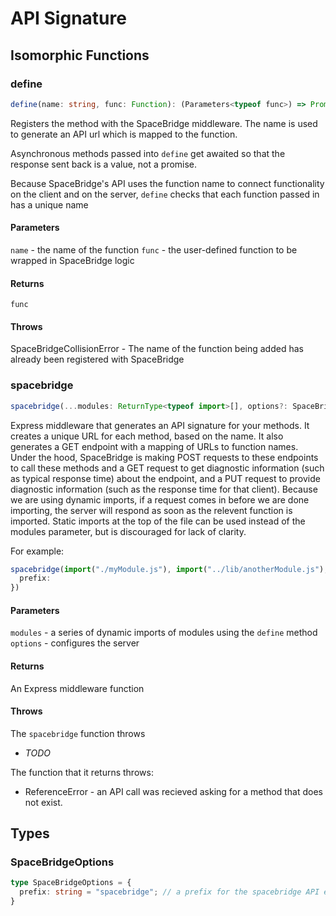 # API Signature

## Isomorphic Functions

### define
```ts
define(name: string, func: Function): (Parameters<typeof func>) => Promise<ReturnType<typeof func>>
```
Registers the method with the SpaceBridge middleware. The name is used to generate an API url which is mapped to the function.

Asynchronous methods passed into `define` get awaited so that the response sent back is a value, not a promise.

Because SpaceBridge's API uses the function name to connect functionality on the client and on the server, `define` checks that each function passed in has a unique name

#### Parameters
`name` - the name of the function
`func` - the user-defined function to be wrapped in SpaceBridge logic

#### Returns
`func`

#### Throws
SpaceBridgeCollisionError - The name of the function being added has already been registered with SpaceBridge

### spacebridge
```ts
spacebridge(...modules: ReturnType<typeof import>[], options?: SpaceBridgeOptions): (req, res, next) => void
```

Express middleware that generates an API signature for your methods. It creates a unique URL for each method, based on the name. It also generates a GET endpoint with a mapping of URLs to function names. 
Under the hood, SpaceBridge is making POST requests to these endpoints to call these methods and a GET request to get diagnostic information (such as typical response time) about the endpoint, and a PUT request to provide diagnostic information (such as the response time for that client).
Because we are using dynamic imports, if a request comes in before we are done importing, the server will respond as soon as the relevent function is imported.
Static imports at the top of the file can be used instead of the modules parameter, but is discouraged for lack of clarity.

For example:
```ts
spacebridge(import("./myModule.js"), import("../lib/anotherModule.js"), {
  prefix: 
})
```

#### Parameters
`modules` - a series of dynamic imports of modules using the `define` method
`options` - configures the server

#### Returns 
An Express middleware function

#### Throws
The `spacebridge` function throws 
* _TODO_

The function that it returns throws:
* ReferenceError - an API call was recieved asking for a method that does not exist.

## Types

### SpaceBridgeOptions
```ts
type SpaceBridgeOptions = {
  prefix: string = "spacebridge"; // a prefix for the spacebridge API endpoints
}
```
